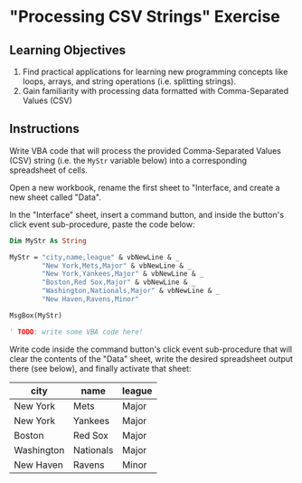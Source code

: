 # "Processing CSV Strings" Exercise

## Learning Objectives

  1. Find practical applications for learning new programming concepts like loops, arrays, and string operations (i.e. splitting strings).
  2. Gain familiarity with processing data formatted with Comma-Separated Values (CSV)

## Instructions

Write VBA code that will process the provided Comma-Separated Values (CSV) string (i.e. the `MyStr` variable below) into a corresponding spreadsheet of cells.

Open a new workbook, rename the first sheet to "Interface, and create a new sheet called "Data".

In the "Interface" sheet, insert a command button, and inside the button's click event sub-procedure, paste the code below:

```vb
Dim MyStr As String

MyStr = "city,name,league" & vbNewLine & _
        "New York,Mets,Major" & vbNewLine & _
        "New York,Yankees,Major" & vbNewLine & _
        "Boston,Red Sox,Major" & vbNewLine & _
        "Washington,Nationals,Major" & vbNewLine & _
        "New Haven,Ravens,Minor"

MsgBox(MyStr)

' TODO: write some VBA code here!
```

Write code inside the command button's click event sub-procedure that will clear the contents of the "Data" sheet, write the desired spreadsheet output there (see below), and finally activate that sheet:

city | name | league
--- | --- | ---
New York | Mets | Major
New York | Yankees | Major
Boston | Red Sox | Major
Washington | Nationals | Major
New Haven | Ravens | Minor
